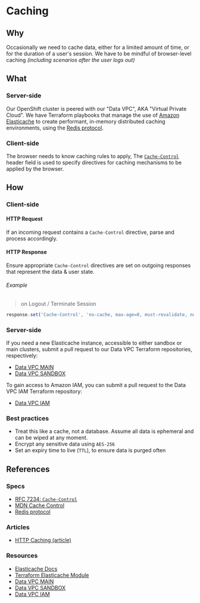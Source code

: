 # Caching

## Why

Occasionally we need to cache data, either for a limited amount of time, or for the duration of a user's session.
We have to be mindful of browser-level caching _(including scenarios after the user logs out)_

## What

### Server-side

Our OpenShift cluster is peered with our "Data VPC", AKA "Virtual Private Cloud". We have Terraform playbooks that manage the use of [Amazon Elasticache](http://docs.aws.amazon.com/AmazonElastiCache/latest/UserGuide/WhatIs.html) to create performant, in-memory distributed caching environments, using the [Redis protocol](https://redis.io/commands).

### Client-side

The browser needs to know caching rules to apply, The [`Cache-Control`][cache-control-spec] header field is used to specify directives for caching mechanisms to be applied by the browser.

## How

### Client-side

#### HTTP Request

If an incoming request contains a `Cache-Control` directive, parse and process accordingly.

#### HTTP Response

Ensure appropriate `Cache-Control` directives are set on outgoing responses that represent the data & user state.

###### Example

> on Logout / Terminate Session

```js
response.set('Cache-Control', 'no-cache, max-age=0, must-revalidate, no-store')
```

### Server-side

If you need a new Elasticache instance, accessible to either sandbox or main clusters, submit a pull request to our Data VPC Terraform repositories, respectively:

- [Data VPC MAIN][terraform-openshift-datavpc-main]
- [Data VPC SANDBOX][terraform-openshift-datavpc-sandbox]

To gain access to Amazon IAM, you can submit a pull request to the Data VPC IAM Terraform repository:

- [Data VPC IAM][terraform-openshift-datavpc-iam]

### Best practices

- Treat this like a cache, not a database. Assume all data is ephemeral and can be wiped at any moment.
- Encrypt any sensitive data using `AES-256`
- Set an expiry time to live (`TTL`), to ensure data is purged often

## References

### Specs

- [RFC 7234: `Cache-Control`][cache-control-spec]
- [MDN Cache Control](https://developer.mozilla.org/en-US/docs/Web/HTTP/Headers/Cache-Control)
- [Redis protocol](https://redis.io/commands)

### Articles

- [HTTP Caching (article)](https://developers.google.com/web/fundamentals/performance/optimizing-content-efficiency/http-caching)

### Resources

- [Elasticache Docs](http://docs.aws.amazon.com/AmazonElastiCache/latest/UserGuide/WhatIs.html)
- [Terraform Elasticache Module](https://github.com/telusdigital/terraform-aws_elasticache_cluster)
- [Data VPC MAIN][terraform-openshift-datavpc-main]
- [Data VPC SANDBOX][terraform-openshift-datavpc-sandbox]
- [Data VPC IAM][terraform-openshift-datavpc-iam]

[cache-control-spec]: http://httpwg.org/specs/rfc7234.html#header.cache-control
[terraform-openshift-datavpc-main]: https://github.com/telusdigital/terraform-openshift-datavpc-main
[terraform-openshift-datavpc-sandbox]: https://github.com/telusdigital/terraform-openshift-datavpc-sandbox
[terraform-openshift-datavpc-iam]: https://github.com/telusdigital/terraform-openshift-datavpc-iam